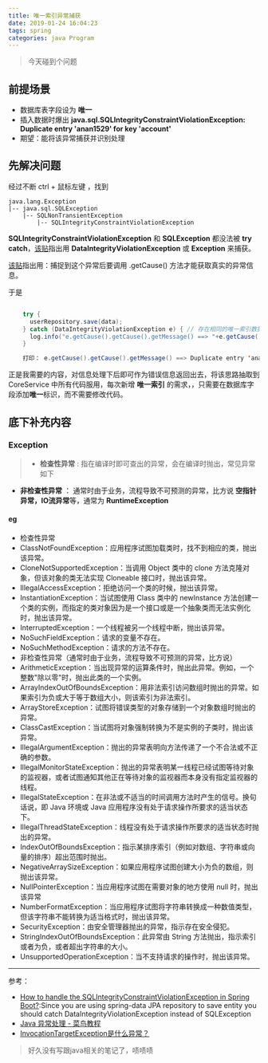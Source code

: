 ```yaml
---
title: 唯一索引异常捕获
date: 2019-01-24 16:04:23
tags: spring
categories: java Program
---
```


> 今天碰到个问题

## 前提场景
 - 数据库表字段设为 **唯一**
 - 插入数据时爆出 **java.sql.SQLIntegrityConstraintViolationException: Duplicate entry 'anan1529' for key 'account'**
 - 期望：能将该异常捕获并识别处理


## 先解决问题
经过不断 ctrl + 鼠标左键 ，找到
```
java.lang.Exception
|-- java.sql.SQLException
	|-- SQLNonTransientException
		|-- SQLIntegrityConstraintViolationException
```

**SQLIntegrityConstraintViolationException** 和 **SQLException** 都没法被 **try catch**，[该贴](https://stackoverflow.com/questions/54035808/how-to-handle-the-sqlintegrityconstraintviolationexception-in-spring-boot)指出用 **DataIntegrityViolationException** 或 **Exception** 来捕获。

[该贴](https://www.oschina.net/question/86510_14830)指出用：捕捉到这个异常后要调用 .getCause() 方法才能获取真实的异常信息。

于是
```java

	try {
	  userRepository.save(data);
	} catch (DataIntegrityViolationException e) { // 存在相同的唯一索引数据
	  log.info("e.getCause().getCause().getMessage() ==> "+e.getCause().getCause().getMessage());
	}

	打印： e.getCause().getCause().getMessage() ==> Duplicate entry 'anan1529' for key 'account'

```

正是我需要的内容，对信息处理下后即可作为错误信息返回出去，将该思路抽取到 CoreService 中所有代码服用，每次新增 **唯一索引** 的需求，，只需要在数据库字段添加**唯一**标识，而不需要修改代码。

## 底下补充内容

### Exception
>  - **检查性异常** : 指在编译时即可查出的异常，会在编译时抛出，常见异常如下
 - **非检查性异常** ： 通常时由于业务，流程导致不可预测的异常，比方说 **空指针异常，IO流异常**等，通常为 **RuntimeException**

#### eg
 - 检查性异常
  - ClassNotFoundException：应用程序试图加载类时，找不到相应的类，抛出该异常。
  - CloneNotSupportedException：当调用 Object 类中的 clone 方法克隆对象，但该对象的类无法实现 Cloneable 接口时，抛出该异常。
  - IllegalAccessException：拒绝访问一个类的时候，抛出该异常。
  - InstantiationException：当试图使用 Class 类中的 newInstance 方法创建一个类的实例，而指定的类对象因为是一个接口或是一个抽象类而无法实例化时，抛出该异常。
  - InterruptedException：一个线程被另一个线程中断，抛出该异常。
  - NoSuchFieldException：请求的变量不存在。
  - NoSuchMethodException：请求的方法不存在。
 - 非检查性异常（通常时由于业务，流程导致不可预测的异常，比方说）
  - ArithmeticException：当出现异常的运算条件时，抛出此异常。例如，一个整数"除以零"时，抛出此类的一个实例。
  - ArrayIndexOutOfBoundsException：用非法索引访问数组时抛出的异常。如果索引为负或大于等于数组大小，则该索引为非法索引。
  - ArrayStoreException：试图将错误类型的对象存储到一个对象数组时抛出的异常。
  - ClassCastException：当试图将对象强制转换为不是实例的子类时，抛出该异常。
  - IllegalArgumentException：抛出的异常表明向方法传递了一个不合法或不正确的参数。
  - IllegalMonitorStateException：抛出的异常表明某一线程已经试图等待对象的监视器，或者试图通知其他正在等待对象的监视器而本身没有指定监视器的线程。
  - IllegalStateException：在非法或不适当的时间调用方法时产生的信号。换句话说，即 Java 环境或 Java 应用程序没有处于请求操作所要求的适当状态下。
  - IllegalThreadStateException：线程没有处于请求操作所要求的适当状态时抛出的异常。
  - IndexOutOfBoundsException：指示某排序索引（例如对数组、字符串或向量的排序）超出范围时抛出。
  - NegativeArraySizeException：如果应用程序试图创建大小为负的数组，则抛出该异常。
  - NullPointerException：当应用程序试图在需要对象的地方使用 null 时，抛出该异常
  - NumberFormatException：当应用程序试图将字符串转换成一种数值类型，但该字符串不能转换为适当格式时，抛出该异常。
  - SecurityException：由安全管理器抛出的异常，指示存在安全侵犯。
  - StringIndexOutOfBoundsException：此异常由 String 方法抛出，指示索引或者为负，或者超出字符串的大小。
  - UnsupportedOperationException：当不支持请求的操作时，抛出该异常。


***
参考：
 - [How to handle the SQLIntegrityConstraintViolationException in Spring Boot?](https://stackoverflow.com/questions/54035808/how-to-handle-the-sqlintegrityconstraintviolationexception-in-spring-boot):Since you are using spring-data JPA repository to save entity you should catch DataIntegrityViolationException instead of SQLException
 - [Java 异常处理 - 菜鸟教程](http://www.runoob.com/java/java-exceptions.html)
 - [InvocationTargetException是什么异常？](https://www.oschina.net/question/86510_14830)

> 好久没有写跟java相关的笔记了，啧啧啧





